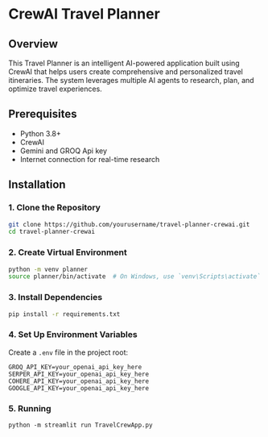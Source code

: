 # CrewAI Travel Planner

## Overview
This Travel Planner is an intelligent AI-powered application built using CrewAI that helps users create comprehensive and personalized travel itineraries. The system leverages multiple AI agents to research, plan, and optimize travel experiences.

## Prerequisites
- Python 3.8+
- CrewAI
- Gemini and GROQ Api key
- Internet connection for real-time research

## Installation

### 1. Clone the Repository
```bash
git clone https://github.com/yourusername/travel-planner-crewai.git
cd travel-planner-crewai
```

### 2. Create Virtual Environment
```bash
python -m venv planner
source planner/bin/activate  # On Windows, use `venv\Scripts\activate`
```

### 3. Install Dependencies
```bash
pip install -r requirements.txt
```

### 4. Set Up Environment Variables
Create a `.env` file in the project root:
```
GROQ_API_KEY=your_openai_api_key_here
SERPER_API_KEY=your_openai_api_key_here
COHERE_API_KEY=your_openai_api_key_here
GOOGLE_API_KEY=your_openai_api_key_here
```

### 5. Running 
`python -m streamlit run TravelCrewApp.py`
